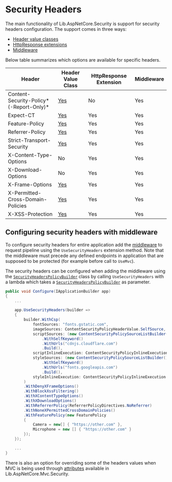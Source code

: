 ﻿# Security Headers

The main functionality of Lib.AspNetCore.Security is support for security headers configuration. The support comes in three ways:

- [Header value classes](../api/Lib.AspNetCore.Security.Http.Headers.html)
- [HttpResponse extensions](../api/Lib.AspNetCore.Security.Http.Extensions.HttpResponseHeadersExtensions.html)
- [Middleware](../api/Lib.AspNetCore.Security.SecurityHeadersMiddleware.html)

Below table summarizes which options are available for specific headers.

Header | Header Value Class | HttpResponse Extension | Middleware
------ | ------------------ | ---------------------- | ----------
Content-Security-Policy*(-Report-Only)* | [Yes](../api/Lib.AspNetCore.Security.Http.Headers.ContentSecurityPolicyHeaderValue.html) | No | Yes
Expect-CT | [Yes](../api/Lib.AspNetCore.Security.Http.Headers.ExpectCtHeaderValue.html) | Yes | Yes
Feature-Policy | [Yes](../api/Lib.AspNetCore.Security.Http.Headers.FeaturePolicyHeaderValue.html) | Yes | Yes
Referrer-Policy | [Yes](../api/Lib.AspNetCore.Security.Http.Headers.ReferrerPolicyHeaderValue.html) | Yes | Yes
Strict-Transport-Security | [Yes](../api/Lib.AspNetCore.Security.Http.Headers.StrictTransportSecurityHeaderValue.html) | Yes | Yes
X-Content-Type-Options | No | Yes | Yes
X-Download-Options | No | Yes | Yes
X-Frame-Options | [Yes](../api/Lib.AspNetCore.Security.Http.Headers.XFrameOptionsHeaderValue.html) | Yes | Yes
X-Permitted-Cross-Domain-Policies | [Yes](../api/Lib.AspNetCore.Security.Http.Headers.XPermittedCrossDomainPoliciesHeaderValue.html) | Yes | Yes
X-XSS-Protection | [Yes](../api/Lib.AspNetCore.Security.Http.Headers.XXssProtectionHeaderValue.html) | Yes | Yes


## Configuring security headers with middleware

To configure security headers for entire application add the [middleware](../api/Lib.AspNetCore.Security.SecurityHeadersMiddleware.html) to request pipeline using the `UseSecurityHeaders` extension method. Note that the middleware must precede any defined endpoints in application that are supposed to be protected (for example before call to `UseMvc`).

The security headers can be configured when adding the middleware using the [`SecurityHeadersPolicyBuilder`](../api/Lib.AspNetCore.Security.SecurityHeadersPolicyBuilder.html) class by calling `UseSecurityHeaders` with a lambda which takes a [`SecurityHeadersPolicyBuilder`](../api/Lib.AspNetCore.Security.SecurityHeadersPolicyBuilder.html) as parameter.

```cs
public void Configure(IApplicationBuilder app)
{
    ...

    app.UseSecurityHeaders(builder =>
    {
        builder.WithCsp(
            fontSources: "fonts.gstatic.com",
            imageSources: ContentSecurityPolicyHeaderValue.SelfSource,
            scriptSources: (new ContentSecurityPolicySourceListBuilder())
				.WithSelfKeyword()
				.WithUrls("cdnjs.cloudflare.com")
				.Build(),
            scriptInlineExecution: ContentSecurityPolicyInlineExecution.Hash,
            styleSources: (new ContentSecurityPolicySourceListBuilder())
				.WithSelfKeyword()
				.WithUrls("fonts.googleapis.com")
				.Build(),
            styleInlineExecution: ContentSecurityPolicyInlineExecution.Hash
        )
        .WithDenyXFrameOptions()
        .WithBlockXssFiltering()
        .WithXContentTypeOptions()
        .WithXDownloadOptions()
        .WithReferrerPolicy(ReferrerPolicyDirectives.NoReferrer)
		.WithNoneXPermittedCrossDomainPolicies()
		.WithFeaturePolicy(new FeaturePolicy
        {
            Camera = new[] { "https://other.com" },
            Microphone = new [] { "https://other.com" }
        });
    });

    ...
}
```

There is also an option for overriding some of the headers values when MVC is being used through [attributes](../api/Lib.AspNetCore.Mvc.Security.Filters.html) available in Lib.AspNetCore.Mvc.Security.